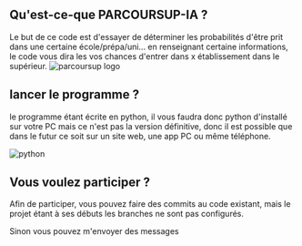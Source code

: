 ## Qu'est-ce-que PARCOURSUP-IA ?
Le but de ce code est d'essayer de déterminer les probabilités d'être prit dans une certaine école/prépa/uni... en renseignant certaine informations, le code vous dira les vos chances d'entrer dans x établissement dans le supérieur.
![parcoursup logo](https://upload.wikimedia.org/wikipedia/fr/thumb/d/dc/Logo_parcoursup.svg/1200px-Logo_parcoursup.svg.png)
## lancer le programme ?
le programme étant écrite en python, il vous faudra donc python d'installé sur votre PC mais ce n'est pas la version définitive, donc il est possible que dans le futur ce soit sur un site web, une app PC ou même téléphone.

![python](https://upload.wikimedia.org/wikipedia/commons/thumb/c/c3/Python-logo-notext.svg/200px-Python-logo-notext.svg.png)

## Vous voulez participer ?
Afin de participer, vous pouvez faire des commits au code existant, mais le projet étant à ses débuts les branches ne sont pas configurés.

Sinon vous pouvez m'envoyer des messages
